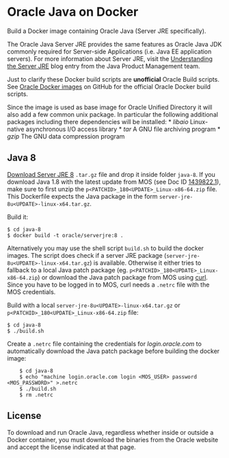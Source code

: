 Oracle Java on Docker
=====
Build a Docker image containing Oracle Java (Server JRE specifically).

The Oracle Java Server JRE provides the same features as Oracle Java JDK commonly required for Server-side Applications (i.e. Java EE application servers). For more information about Server JRE, visit the [Understanding the Server JRE](https://blogs.oracle.com/java-platform-group/understanding-the-server-jre) blog entry from the Java Product Management team.

Just to clarify these Docker build scripts are **unofficial** Oracle Build scripts. See [Oracle Docker images](https://github.com/oracle/docker-images) on GitHub for the official Oracle Docker build scripts.

Since the image is used as base image for Oracle Unified Directory it will also add a few common unix package. In particular the following additional packages including there dependencies will be installed:
    * *libaio* Linux-native asynchronous I/O access library
    * *tar* A GNU file archiving program
    * *gzip* The GNU data compression program

## Java 8
[Download Server JRE 8](http://www.oracle.com/technetwork/java/javase/downloads/server-jre8-downloads-2133154.html) `.tar.gz` file and drop it inside folder `java-8`. If you download Java 1.8 with the latest update from MOS (see Doc ID [1439822.1](https://support.oracle.com/epmos/faces/DocumentDisplay?id=1439822.1)), make sure to first unzip the `p<PATCHID>_180<UPDATE>_Linux-x86-64.zip` file. This Dockerfile expects the Java package in the form `server-jre-8u<UPDATE>-linux-x64.tar.gz`.

Build it:

```
$ cd java-8
$ docker build -t oracle/serverjre:8 .
```

Alternatively you may use the shell script `build.sh` to build the docker images. The script does check if a server JRE package (`server-jre-8u<UPDATE>-linux-x64.tar.gz`) is available. Otherwise it either tries to fallback to a local Java patch package (eg. `p<PATCHID>_180<UPDATE>_Linux-x86-64.zip`) or download the Java patch package from MOS using [curl](https://linux.die.net/man/1/curl). Since you have to be logged in to MOS, curl needs a `.netrc` file with the MOS credentials.

Build with a local `server-jre-8u<UPDATE>-linux-x64.tar.gz` or `p<PATCHID>_180<UPDATE>_Linux-x86-64.zip` file:

```
$ cd java-8
$ ./build.sh
```

Create a `.netrc` file containing the credentials for *login.oracle.com* to automatically download the Java patch package before building the docker image:

```
    $ cd java-8
    $ echo "machine login.oracle.com login <MOS_USER> password <MOS_PASSWORD>" >.netrc
    $ ./build.sh
    $ rm .netrc
```

## License
To download and run Oracle Java, regardless whether inside or outside a Docker container, you must download the binaries from the Oracle website and accept the license indicated at that page.

